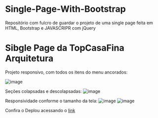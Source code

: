 # Single-Page-With-Bootstrap
Repositório com fulcro de guardar o projeto de uma single page feita em HTML, Bootstrap e JAVASCRIPR com jQuery
<h1>Sibgle Page da TopCasaFina Arquitetura</h1>

Projeto responsivo, com todos os itens do menu ancorados:

![image](https://user-images.githubusercontent.com/100444673/210158008-b3418d7c-4060-4b2b-bb25-b801467b6c6c.png)

Seções colapsadas e descolapsadas: 
![image](https://user-images.githubusercontent.com/100444673/210158037-5dd6714e-022a-4c96-93df-576b495738aa.png)

Responsividade conforme o tamanho da tela:
![image](https://user-images.githubusercontent.com/100444673/210158045-322273c4-9f56-4b0e-aef0-f08339320293.png)
![image](https://user-images.githubusercontent.com/100444673/210158059-3360fdf7-4acc-443f-8e7e-d6423a1bc023.png)

Confira o Deplou acessando o [link](https://hudsonretonde.github.io/Single-Page-With-Bootstrap/)



